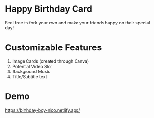 # Happy Birthday Card

Feel free to fork your own and make your friends happy on their special day!

# Customizable Features

1. Image Cards (created through Canva)
2. Potential Video Slot
3. Background Music
4. Title/Subtitle text

# Demo

https://birthday-boy-nico.netlify.app/
